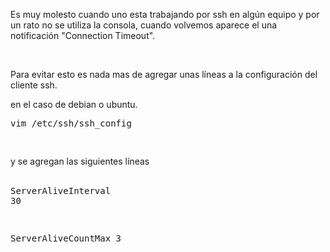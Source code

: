 <html><body><p>Es muy molesto cuando uno esta trabajando por ssh en algún equipo y por un rato no se utiliza la consola, cuando volvemos aparece el una notificación "Connection Timeout".</p><p> </p><p>Para evitar esto es nada mas de agregar unas líneas a la configuración del cliente ssh.</p><p>en el caso de debian o ubuntu.</p><pre>vim /etc/ssh/ssh_config

</pre><p>y se agregan las siguientes líneas<br><br></p><pre>ServerAliveInterval <span class="nu0">30</span>

ServerAliveCountMax <span class="nu0">3</span>

</pre></body></html>